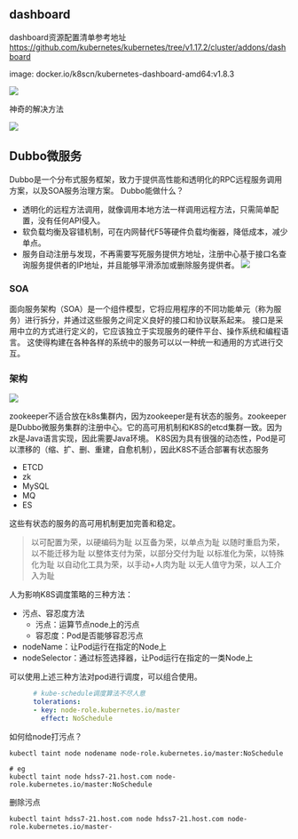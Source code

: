 ## dashboard
dashboard资源配置清单参考地址
https://github.com/kubernetes/kubernetes/tree/v1.17.2/cluster/addons/dashboard

image: docker.io/k8scn/kubernetes-dashboard-amd64:v1.8.3

![](https://borinboy.oss-cn-shanghai.aliyuncs.com/huan/20211022211154.png)

神奇的解决方法

![](https://borinboy.oss-cn-shanghai.aliyuncs.com/huan/20211022213941.png)

## Dubbo微服务
Dubbo是一个分布式服务框架，致力于提供高性能和透明化的RPC远程服务调用方案，以及SOA服务治理方案。
Dubbo能做什么？
* 透明化的远程方法调用，就像调用本地方法一样调用远程方法，只需简单配置，没有任何API侵入。
* 软负载均衡及容错机制，可在内网替代F5等硬件负载均衡器，降低成本，减少单点。
* 服务自动注册与发现，不再需要写死服务提供方地址，注册中心基于接口名查询服务提供者的IP地址，并且能够平滑添加或删除服务提供者。
![](https://borinboy.oss-cn-shanghai.aliyuncs.com/home/20200825220411.png)

### SOA
面向服务架构（SOA）是一个组件模型，它将应用程序的不同功能单元（称为服务）进行拆分，并通过这些服务之间定义良好的接口和协议联系起来。 接口是采用中立的方式进行定义的，它应该独立于实现服务的硬件平台、操作系统和编程语言。 这使得构建在各种各样的系统中的服务可以以一种统一和通用的方式进行交互。

### 架构
![](https://borinboy.oss-cn-shanghai.aliyuncs.com/huan/20211026095206.png)

zookeeper不适合放在k8s集群内，因为zookeeper是有状态的服务。zookeeper是Dubbo微服务集群的注册中心。它的高可用机制和K8S的etcd集群一致。因为zk是Java语言实现，因此需要Java环境。
K8S因为具有很强的动态性，Pod是可以漂移的（缩、扩、删、重建，自愈机制），因此K8S不适合部署有状态服务
* ETCD
* zk
* MySQL
* MQ
* ES

这些有状态的服务的高可用机制更加完善和稳定。
> 以可配置为荣，以硬编码为耻
> 以互备为荣，以单点为耻
> 以随时重启为荣，以不能迁移为耻
> 以整体支付为荣，以部分交付为耻
> 以标准化为荣，以特殊化为耻
> 以自动化工具为荣，以手动+人肉为耻
> 以无人值守为荣，以人工介入为耻

人为影响K8S调度策略的三种方法：
* 污点、容忍度方法
  * 污点：运算节点node上的污点
  * 容忍度：Pod是否能够容忍污点
* nodeName：让Pod运行在指定的Node上
* nodeSelector：通过标签选择器，让Pod运行在指定的一类Node上

可以使用上述三种方法对pod进行调度，可以组合使用。

```yaml
      # kube-schedule调度算法不尽人意
      tolerations:
      - key: node-role.kubernetes.io/master
        effect: NoSchedule
```
如何给node打污点？
```shell
kubectl taint node nodename node-role.kubernetes.io/master:NoSchedule

# eg
kubectl taint node hdss7-21.host.com node-role.kubernetes.io/master:NoSchedule
```
删除污点
```shell
kubectl taint hdss7-21.host.com node hdss7-21.host.com node-role.kubernetes.io/master-
```
